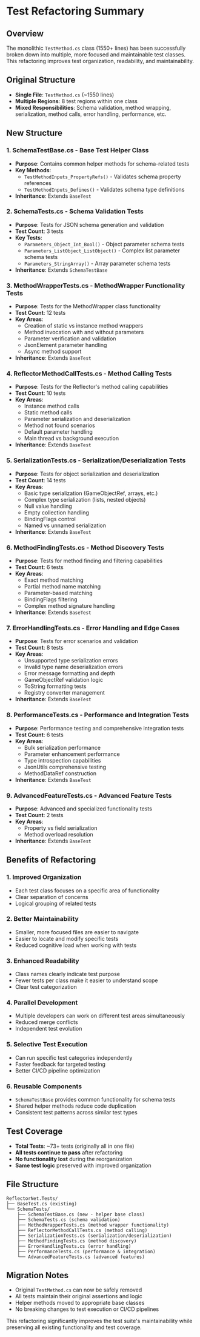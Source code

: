 # Test Refactoring Summary

## Overview
The monolithic `TestMethod.cs` class (1550+ lines) has been successfully broken down into multiple, more focused and maintainable test classes. This refactoring improves test organization, readability, and maintainability.

## Original Structure
- **Single File**: `TestMethod.cs` (~1550 lines)
- **Multiple Regions**: 8 test regions within one class
- **Mixed Responsibilities**: Schema validation, method wrapping, serialization, method calls, error handling, performance, etc.

## New Structure

### 1. **SchemaTestBase.cs** - Base Test Helper Class
- **Purpose**: Contains common helper methods for schema-related tests
- **Key Methods**:
  - `TestMethodInputs_PropertyRefs()` - Validates schema property references
  - `TestMethodInputs_Defines()` - Validates schema type definitions
- **Inheritance**: Extends `BaseTest`

### 2. **SchemaTests.cs** - Schema Validation Tests
- **Purpose**: Tests for JSON schema generation and validation
- **Test Count**: 3 tests
- **Key Tests**:
  - `Parameters_Object_Int_Bool()` - Object parameter schema tests
  - `Parameters_ListObject_ListObject()` - Complex list parameter schema tests
  - `Parameters_StringArray()` - Array parameter schema tests
- **Inheritance**: Extends `SchemaTestBase`

### 3. **MethodWrapperTests.cs** - MethodWrapper Functionality Tests
- **Purpose**: Tests for the MethodWrapper class functionality
- **Test Count**: 12 tests
- **Key Areas**:
  - Creation of static vs instance method wrappers
  - Method invocation with and without parameters
  - Parameter verification and validation
  - JsonElement parameter handling
  - Async method support
- **Inheritance**: Extends `BaseTest`

### 4. **ReflectorMethodCallTests.cs** - Method Calling Tests
- **Purpose**: Tests for the Reflector's method calling capabilities
- **Test Count**: 10 tests
- **Key Areas**:
  - Instance method calls
  - Static method calls
  - Parameter serialization and deserialization
  - Method not found scenarios
  - Default parameter handling
  - Main thread vs background execution
- **Inheritance**: Extends `BaseTest`

### 5. **SerializationTests.cs** - Serialization/Deserialization Tests
- **Purpose**: Tests for object serialization and deserialization
- **Test Count**: 14 tests
- **Key Areas**:
  - Basic type serialization (GameObjectRef, arrays, etc.)
  - Complex type serialization (lists, nested objects)
  - Null value handling
  - Empty collection handling
  - BindingFlags control
  - Named vs unnamed serialization
- **Inheritance**: Extends `BaseTest`

### 6. **MethodFindingTests.cs** - Method Discovery Tests
- **Purpose**: Tests for method finding and filtering capabilities
- **Test Count**: 6 tests
- **Key Areas**:
  - Exact method matching
  - Partial method name matching
  - Parameter-based matching
  - BindingFlags filtering
  - Complex method signature handling
- **Inheritance**: Extends `BaseTest`

### 7. **ErrorHandlingTests.cs** - Error Handling and Edge Cases
- **Purpose**: Tests for error scenarios and validation
- **Test Count**: 8 tests
- **Key Areas**:
  - Unsupported type serialization errors
  - Invalid type name deserialization errors
  - Error message formatting and depth
  - GameObjectRef validation logic
  - ToString formatting tests
  - Registry converter management
- **Inheritance**: Extends `BaseTest`

### 8. **PerformanceTests.cs** - Performance and Integration Tests
- **Purpose**: Performance testing and comprehensive integration tests
- **Test Count**: 6 tests
- **Key Areas**:
  - Bulk serialization performance
  - Parameter enhancement performance
  - Type introspection capabilities
  - JsonUtils comprehensive testing
  - MethodDataRef construction
- **Inheritance**: Extends `BaseTest`

### 9. **AdvancedFeatureTests.cs** - Advanced Feature Tests
- **Purpose**: Advanced and specialized functionality tests
- **Test Count**: 2 tests
- **Key Areas**:
  - Property vs field serialization
  - Method overload resolution
- **Inheritance**: Extends `BaseTest`

## Benefits of Refactoring

### 1. **Improved Organization**
- Each test class focuses on a specific area of functionality
- Clear separation of concerns
- Logical grouping of related tests

### 2. **Better Maintainability**
- Smaller, more focused files are easier to navigate
- Easier to locate and modify specific tests
- Reduced cognitive load when working with tests

### 3. **Enhanced Readability**
- Class names clearly indicate test purpose
- Fewer tests per class make it easier to understand scope
- Clear test categorization

### 4. **Parallel Development**
- Multiple developers can work on different test areas simultaneously
- Reduced merge conflicts
- Independent test evolution

### 5. **Selective Test Execution**
- Can run specific test categories independently
- Faster feedback for targeted testing
- Better CI/CD pipeline optimization

### 6. **Reusable Components**
- `SchemaTestBase` provides common functionality for schema tests
- Shared helper methods reduce code duplication
- Consistent test patterns across similar test types

## Test Coverage
- **Total Tests**: ~73+ tests (originally all in one file)
- **All tests continue to pass** after refactoring
- **No functionality lost** during the reorganization
- **Same test logic** preserved with improved organization

## File Structure
```
ReflectorNet.Tests/
├── BaseTest.cs (existing)
└── SchemaTests/
    ├── SchemaTestBase.cs (new - helper base class)
    ├── SchemaTests.cs (schema validation)
    ├── MethodWrapperTests.cs (method wrapper functionality)
    ├── ReflectorMethodCallTests.cs (method calling)
    ├── SerializationTests.cs (serialization/deserialization)
    ├── MethodFindingTests.cs (method discovery)
    ├── ErrorHandlingTests.cs (error handling)
    ├── PerformanceTests.cs (performance & integration)
    └── AdvancedFeatureTests.cs (advanced features)
```

## Migration Notes
- Original `TestMethod.cs` can now be safely removed
- All tests maintain their original assertions and logic
- Helper methods moved to appropriate base classes
- No breaking changes to test execution or CI/CD pipelines

This refactoring significantly improves the test suite's maintainability while preserving all existing functionality and test coverage.
